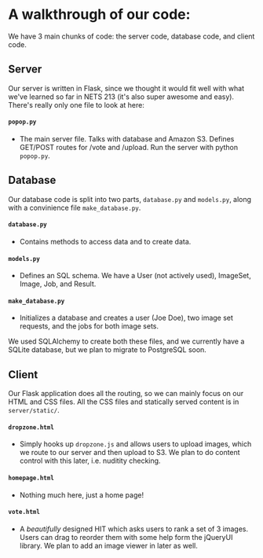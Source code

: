 # A walkthrough of our code:

We have 3 main chunks of code: the server code, database code, and client code.

## Server
Our server is written in Flask, since we thought it would fit well with what we've learned so far in NETS 213 (it's also super awesome and easy). There's really only one file to look at here:

#### `popop.py`
- The main server file. Talks with database and Amazon S3. Defines GET/POST routes for /vote and /upload. Run the server with python `popop.py`.

## Database
Our database code is split into two parts, `database.py` and `models.py`, along with a convinience file `make_database.py`. 

#### `database.py`
- Contains methods to access data and to create data.

#### `models.py`
- Defines an SQL schema. We have a User (not actively used), ImageSet, Image, Job, and Result. 

#### `make_database.py`
- Initializes a database and creates a user (Joe Doe), two image set requests, and the jobs for both image sets.

We used SQLAlchemy to create both these files, and we currently have a SQLite database, but we plan to migrate to PostgreSQL soon. 

## Client
Our Flask application does all the routing, so we can mainly focus on our HTML and CSS files. All the CSS files and statically served content is in `server/static/`.

#### `dropzone.html`
- Simply hooks up `dropzone.js` and allows users to upload images, which we route to our server and then upload to S3. We plan to do content control with this later, i.e. nuditity checking.

#### `homepage.html`
- Nothing much here, just a home page!

#### `vote.html`
- A _beautifully_ designed HIT which asks users to rank a set of 3 images. Users can drag to reorder them with some help form the jQueryUI library. We plan to add an image viewer in later as well.